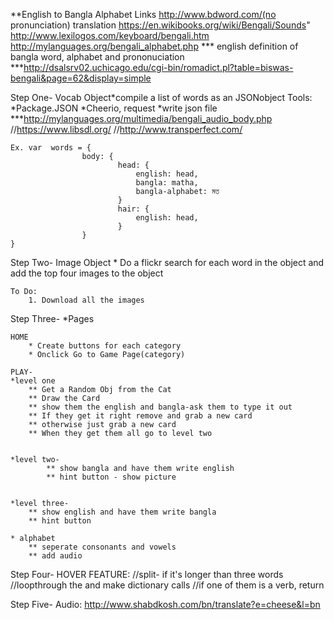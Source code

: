 **English to Bangla Alphabet Links
	http://www.bdword.com/(no pronunciation) translation
	https://en.wikibooks.org/wiki/Bengali/Sounds"
    http://www.lexilogos.com/keyboard/bengali.htm
    http://mylanguages.org/bengali_alphabet.php
    *** english definition of bangla word, alphabet and prononuciation
	***http://dsalsrv02.uchicago.edu/cgi-bin/romadict.pl?table=biswas-bengali&page=62&display=simple



Step One- Vocab Object*compile a list of words as an JSONobject
	Tools:
		*Package.JSON
		*Cheerio, request 
		*write json file 
		***http://mylanguages.org/multimedia/bengali_audio_body.php
		//https://www.libsdl.org/
		//http://www.transperfect.com/

	Ex.	var  words = {
					body: {
							head: {
								english: head,
								bangla: matha,
								bangla-alphabet: মত
							}
							hair: {
								english: head,
							}
					}
	}

Step Two- Image Object
	* Do a flickr search for each word in the object 
		and add the top four images to the object 

	To Do: 
		1. Download all the images

Step Three-
	*Pages

	HOME
		* Create buttons for each category 	
		* Onclick Go to Game Page(category)

	PLAY- 
	*level one
		** Get a Random Obj from the Cat 
		** Draw the Card 
		** show them the english and bangla-ask them to type it out
		** If they get it right remove and grab a new card
		** otherwise just grab a new card
		** When they get them all go to level two 


	*level two- 
		 	** show bangla and have them write english 
		 	** hint button - show picture 


	*level three- 
		** show english and have them write bangla 
		** hint button 

	* alphabet
		** seperate consonants and vowels
		** add audio
		
Step Four- HOVER FEATURE: 
	//split- if it's longer than three words
	//loopthrough the and make dictionary calls 
	//if one of them is a verb, return <!-- <span underline  -->

Step Five- Audio: 
	http://www.shabdkosh.com/bn/translate?e=cheese&l=bn

	